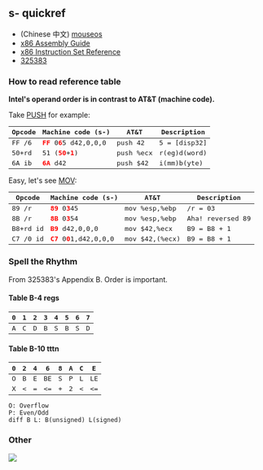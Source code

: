 ## s- quickref

- (Chinese 中文) [mouseos](http://www.mouseos.com/x64)
- [x86 Assembly Guide][2]
- [x86 Instruction Set Reference][3]
- [325383][0]

### How to read reference table

**Intel's operand order is in contrast to AT&T (machine code).**

<style>table{font-family:monospace}table strong{color:red}</style>

Take [PUSH][4] for example:

| Opcode | Machine code (s-)        | AT&T      | Description      |
| ------ | ------------------------ | --------- | ---------------- |
| FF /6  | **FF** 0**6**5 d42,0,0,0 | push 42   | 5 = [disp32]     |
| 50+rd  | 51 (**50**+**1**)        | push %ecx | r(eg)d(word)     |
| 6A ib  | **6A** d42               | push $42  | i(mm)b(yte)      |

Easy, let's see [MOV][5]:

| Opcode    | Machine code (s-)        | AT&T           | Description      |
| --------- | ------------------------ | -------------- | ---------------- |
| 89 /r     | **89** 0**3**45          | mov %esp,%ebp  | /r = 03          |
| 8B /r     | **8B** 0**3**54          | mov %esp,%ebp  | Aha! reversed 89 |
| B8+rd id  | **B9** d42,0,0,0         | mov $42,%ecx   | B9 = B8 + 1      |
| C7 /0 id  | **C7** 0**0**1,d42,0,0,0 | mov $42,(%ecx) | B9 = B8 + 1      |

### Spell the Rhythm

From 325383's Appendix B. Order is important.

#### Table B-4 regs

| 0 | 1 | 2 | 3 | 4 | 5 | 6 | 7 |
| - | - | - | - | - | - | - | - |
| A | C | D | B | S | B | S | D |

#### Table B-10 tttn

| 0 | 2 | 4 | 6  | 8 | A | C | E  |
| - | - | - | -- | - | - | - | -- |
| O | B | E | BE | S | P | L | LE |
| X | < | = | <= | + | 2 | < | <= |

    O: Overflow
    P: Even/Odd
    diff B L: B(unsigned) L(signed)

### Other

[![][1]][1]

[0]: https://software.intel.com/sites/default/files/managed/a4/60/325383-sdm-vol-2abcd.pdf
[1]: https://i.stack.imgur.com/VTxd0.jpg
[2]: https://www.cs.virginia.edu/~evans/cs216/guides/x86.html
[3]: http://www.felixcloutier.com/x86
[4]: http://www.felixcloutier.com/x86/PUSH.html
[5]: http://www.felixcloutier.com/x86/MOV.html

